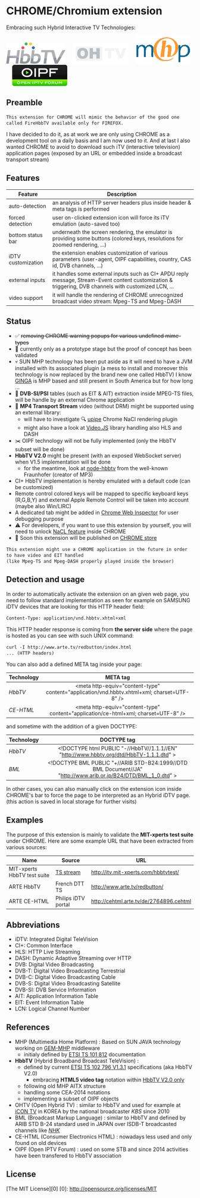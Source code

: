 # CHROME/Chromium extension

Embracing such Hybrid Interactive TV Technologies:

![](img/logo-hbbtv.png) &nbsp;&nbsp;&nbsp; ![](img/logo-ohtv.png) &nbsp;&nbsp;&nbsp; ![](img/logo-mhp.png) &nbsp;&nbsp;&nbsp; ![](img/logo-oipf.png)

## Preamble

```
This extension for CHROME will mimic the behavior of the good one called FireHbbTV available only for FIREFOX.
```
I have decided to do it, as at work we are only using CHROME as a development tool on a daily basis and I am now used to it. And at last I also wanted CHROME to avoid to download such iTV (interactive television) application pages (exposed by an URL or embedded inside a broadcast transport stream)

## Features

| Feature            | Description |
| ------------------ | ----------- |
| auto-detection     | an analysis of HTTP server headers plus inside header & meta tags is performed |
| forced detection   | user on-clicked extension icon will force its iTV emulation (auto-saved too) |
| bottom status bar  | underneath the screen rendering, the emulator is providing some buttons (colored keys, resolutions for zoomed rendering, ...) |
| iDTV customization | the extension enables customization of various parameters (user-agent, OIPF capabilities, country, CAS id, DVB channels, ...) |
| external inputs | it handles some external inputs such as CI+ APDU reply message, Stream-Event content customization & triggering, DVB channels with customized LCN, ... |
| video support | it will handle the rendering of CHROME unrecognized broadcast video stream: Mpeg-TS and Mpeg-DASH |

## Status

- :white_check_mark: ~~removing CHROME warning popups for various undefined mime-types~~
- :construction: currently only as a prototype stage but the proof of concept has been validated
- :skull: SUN MHP technology has been put aside as it will need to have a JVM installed with its associated plugin
  (a mess to install and moreover this technology is now replaced by the brand new one called HbbTV)
  I know [GINGA](https://en.wikipedia.org/wiki/Ginga_(middleware)) is MHP based and still present in South America but for how long ...
- :satellite: **DVB-SI/PSI** tables (such as EIT & AIT) extraction inside MPEG-TS files, will be handle by an external Chrome application
- :vhs: **MP4 Transport Stream** video (without DRM) might be supported using an external library:
  * will have to investigate :mag:  [upipe](https://github.com/cmassiot/upipe/tree/master/examples/chrome/player_chrome) Chrome NaCl rendering plugin
  * might also have a look at [Video.JS](https://github.com/videojs/video.js) library handling also HLS and DASH
- :scissors: OIPF technology will not be fully implemented (only the HbbTV subset will be done)
- **HbbTV V2.0** might be present (with an exposed WebSocket server) when V1.5 implementation will be done
  * for the meantime, look at [node-hbbtv](https://github.com/fraunhoferfokus/node-hbbtv) from the well-known Fraunhofer (creator of MP3)
- CI+ HbbTV implementation is hereby emulated with a default code (can be customized)
- Remote control colored keys will be mapped to specific keyboard keys (R,G,B,Y) and external Apple Remote Control will be taken into account (maybe also Win/LIRC)
- A dedicated tab might be added in [Chrome Web Inspector](https://developer.chrome.com/devtools) for user debugging purpose
- :warning: For developers, if you want to use this extension by yourself, you will need to unlock [NaCL feature](https://developer.chrome.com/native-client/devguide/devcycle/running#requirements) inside CHROME
- :calendar: Soon this extension will be published on [CHROME store](https://chrome.google.com/webstore/category/extensions)

```
This extension might use a CHROME application in the future in order to have video and EIT handled
(like Mpeg-TS and Mpeg-DASH properly played inside the browser)
```

## Detection and usage

In order to automatically activate the extension on an given web page, you need to follow
standard implementation as seen for example on SAMSUNG iDTV devices that are looking for
this HTTP header field:
```
Content-Type: application/vnd.hbbtv.xhtml+xml
```
This HTTP header response is coming from **the server side** where the page is hosted as you can see with such UNIX command:
```
curl -I http://www.arte.tv/redbutton/index.html
... (HTTP headers)
```

You can also add a defined META tag inside your page:

| Technology    | META tag |
| ------------- |:----------------:|
| *HbbTV*       | &lt;meta http-equiv="content-type" content="application/vnd.hbbtv.xhtml+xml; charset=UTF-8" /&gt; |
| *CE-HTML*     | &lt;meta http-equiv="content-type" content="application/ce-html+xml; charset=UTF-8" /&gt; |

and sometime with the addition of a given DOCTYPE:

| Technology    | DOCTYPE tag |
| ------------- |:------------------:|
| *HbbTV*       | &lt;!DOCTYPE html PUBLIC "-//HbbTV//1.1.1//EN" "http://www.hbbtv.org/dtd/HbbTV-1.1.1.dtd" &gt; |
| *BML*         | &lt;!DOCTYPE BML PUBLIC "+//ARIB STD-B24:1999//DTD BML Document//JA" "http://www.arib.or.jp/B24/DTD/BML_1_0.dtd" &gt; |

In other cases, you can also manually click on the extension icon inside CHROME's bar to force the page to be interpreted as an Hybrid iDTV page. (this action is saved in local storage for further visits)

## Examples

The purpose of this extension is mainly to validate the **MIT-xperts test suite** under CHROME.
Here are some example URL that have been extracted from various sources:

| Name          | Source | URL |
| ------------- | ------ |---- |
| MIT-xperts HbbTV test suite | [TS stream](https://github.com/mitxp/HbbTV-Testsuite/wiki) | http://itv.mit-xperts.com/hbbtvtest/ |
| ARTE HbbTV    | French DTT TS | http://www.arte.tv/redbutton/ |
| ARTE CE-HTML  | Philips iDTV portal | http://cehtml.arte.tv/de/2764896.cehtml |

## Abbreviations

- iDTV: Integrated Digital TeleVision
- CI+: Common Interface
- HLS: HTTP Live Streaming
- DASH: Dynamic Adaptive Streaming over HTTP
- DVB: Digital Video Broadcasting
- DVB-T: Digital Video Broadcasting Terrestrial
- DVB-C: Digital Video Broadcasting Cable
- DVB-S: Digital Video Broadcasting Satellite
- DVB-SI: DVB Service Information
- AIT: Application Information Table
- EIT: Event Information Table
- LCN: Logical Channel Number

## References

- MHP (Multimedia Home Platform) : Based on SUN JAVA technology working on [GEM-MHP](https://en.wikipedia.org/wiki/Globally_Executable_MHP) middleware
  * initialy defined by [ETSI TS 101 812](http://www.etsi.org/deliver/etsi_ts/101800_101899/101812/01.02.01_60/ts_101812v010201p.pdf) documentation
- **HbbTV** (Hybrid Broadband Broadcast TeleVision) :
  * defined by current [ETSI TS 102 796 V1.3.1](http://www.etsi.org/deliver/etsi_ts/102700_102799/102796/01.03.01_60/ts_102796v010301p.pdf) specifications (aka HbbTV V2.0)
    * embracing **HTML5 video tag** notation within [HbbTV V2.0 only](https://www.hbbtv.org/resource-library/#specifications)
  * following old MHP AITX structure
  * handling some CEA-2014 notations
  * implementing a subset of OIPF objects
- OHTV (Open Hybrid TV) : similar to HbbTV and used for example at [iCON TV](http://able.kbs.co.kr/enter/tal_view.php?mseq=16&pcg=&pgseq=&no=270211) in KOREA by the national broadcaster *KBS* since 2010
- BML (Broadcast Markup Language) : similar to HbbTV and defined by ARIB STD B-24 standard used in JAPAN over ISDB-T broadcasted channels like [*NHK*](https://www.nhk.or.jp/strl/publica/bt/en/fe0003-1.html)
- CE-HTML (Consumer Electronics HTML) : nowadays less used and only found on old devices
- OIPF (Open IPTV Forum) : used on some STB and since 2014 activities have been transfered to HbbTV association

## License

  [The MIT License][0]
  [0]: http://opensource.org/licenses/MIT

